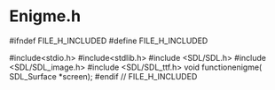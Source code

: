 # Enigme.h
#ifndef FILE_H_INCLUDED
#define FILE_H_INCLUDED

#include<stdio.h>
#include<stdlib.h>
#include <SDL/SDL.h>
#include <SDL/SDL_image.h>
#include <SDL/SDL_ttf.h>
 void functionenigme( SDL_Surface *screen);
#endif // FILE_H_INCLUDED
